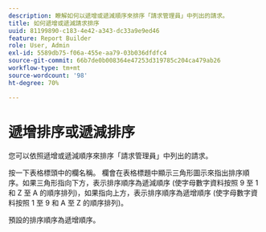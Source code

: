 ```yaml
---
description: 瞭解如何以遞增或遞減順序來排序「請求管理員」中列出的請求。
title: 如何遞增或遞減請求排序
uuid: 81199890-c183-4e42-a343-dc33a9e9ed46
feature: Report Builder
role: User, Admin
exl-id: 5589db75-f06a-455e-aa79-03b036dfdfc4
source-git-commit: 66b7de0b008364e47253d319785c204ca479ab26
workflow-type: tm+mt
source-wordcount: '98'
ht-degree: 70%

---
```


# 遞增排序或遞減排序

您可以依照遞增或遞減順序來排序「請求管理員」中列出的請求。

按一下表格標頭中的欄名稱。 欄會在表格標題中顯示三角形圖示來指出排序順序。如果三角形指向下方，表示排序順序為遞減順序 (使字母數字資料按照 9 至 1 和 Z 至 A 的順序排列)，如果指向上方，表示排序順序為遞增順序 (使字母數字資料按照 1 至 9 和 A 至 Z 的順序排列)。

預設的排序順序為遞增順序。
